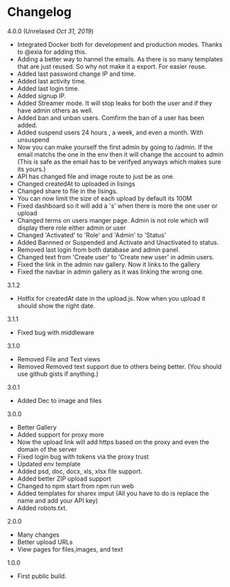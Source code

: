 # Changelog
4.0.0 (Unrelased _Oct 31, 2019_)
<!-- * Made a lot of the code cleaner and easier to mange for developers -->
<!-- * You can now upload files via your account on the website. -->
<!-- *Added API docs markdown -->
* Integrated Docker both for development and production modes.  Thanks to @exia for adding this.
* Adding a better way to hannel the emails.  As there is so many templates that are just reused.  So why not make it a export.  For easier reuse.
* Added last password change IP and time.
* Added last activity time.
* Added last login time.
* Added signup IP.
* Added Streamer mode.  It will stop leaks for both the user and if they have admin others as well.
* Added ban and unban users. Comfirm the ban of a user has been added.
* Added suspend users 24 hours , a week, and even a month. With unsuspend
* Now you can make yourself the first admin by going to /admin.  If the email matchs the one in the env then it will change the account to admin (This is safe as the email has to be verifyed anyways which makes sure its yours.)
* API has changed file and image route to just be as one.
* Changed createdAt to uploaded in lisings
* Changed share to file in the lisings.
* You can now limit the size of each upload by default its 100M
* Fixed dashboard so it will add a 's' when there is more the one user or upload
* Changed terms on users manger page.  Admin is not role which will display there role either admin or user
* Changed 'Activated' to 'Role' and 'Admin' to 'Status'
* Added Bannned or Suspended and Activate and Unactivated to status.
* Removed last login from both database and admin panel.
* Changed text from 'Create user' to 'Create new user' in admin users.
* Fixed the link in the admin nav gallery.  Now it links to the gallery
* Fixed the navbar in admin gallery as it was linking the wrong one.

3.1.2
* Hotfix for createdAt date in the upload.js. Now when  you upload it should show the right date.

3.1.1
* Fixed bug with middleware

3.1.0
* Removed File and Text views
* Removed Removed text support due to others being better. (You should use github gists if anything.)

3.0.1
* Added Dec to image and files

3.0.0
* Better Gallery
* Added support for proxy more
* Now the upload link will add https based on the proxy and even the domain of the server
* Fixed login bug with tokens via the proxy trust
* Updated env template
* Added psd, doc, docx, xls, xlsx file support.
* Added better ZIP upload support
* Changed to npm start from npm run web
* Added templates for sharex imput (All you have to do is replace the name and add your API key)
* Added robots.txt.

2.0.0
* Many changes
* Better upload URLs
* View pages for files,images, and text

1.0.0
* First public build.
